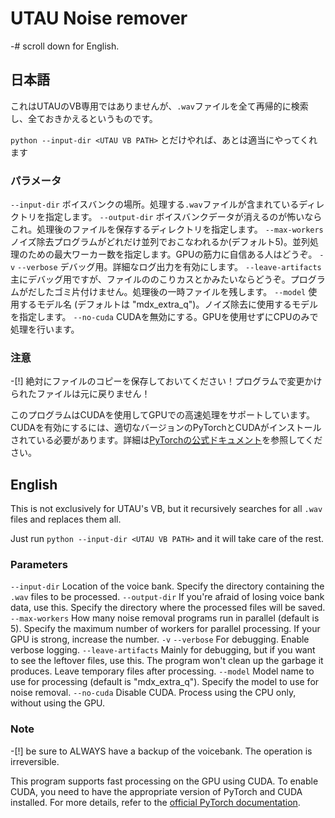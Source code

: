 # UTAU Noise remover

-# scroll down for English.

## 日本語

これはUTAUのVB専用ではありませんが、`.wav`ファイルを全て再帰的に検索し、全ておきかえるというものです。

`python --input-dir <UTAU VB PATH>` とだけやれば、あとは適当にやってくれます

### パラメータ

`--input-dir` ボイスバンクの場所。処理する`.wav`ファイルが含まれているディレクトリを指定します。
`--output-dir` ボイスバンクデータが消えるのが怖いならこれ。処理後のファイルを保存するディレクトリを指定します。
`--max-workers` ノイズ除去プログラムがどれだけ並列でおこなわれるか(デフォルト5)。並列処理のための最大ワーカー数を指定します。GPUの筋力に自信ある人はどうぞ。
`-v` `--verbose` デバッグ用。詳細なログ出力を有効にします。
`--leave-artifacts` 主にデバッグ用ですが、ファイルののこりカスとかみたいならどうぞ。プログラムがだしたゴミ片付けません。処理後の一時ファイルを残します。
`--model` 使用するモデル名 (デフォルトは "mdx_extra_q")。ノイズ除去に使用するモデルを指定します。
`--no-cuda` CUDAを無効にする。GPUを使用せずにCPUのみで処理を行います。

### 注意

-[!] 絶対にファイルのコピーを保存しておいてください！プログラムで変更かけられたファイルは元に戻りません！

このプログラムはCUDAを使用してGPUでの高速処理をサポートしています。CUDAを有効にするには、適切なバージョンのPyTorchとCUDAがインストールされている必要があります。詳細は[PyTorchの公式ドキュメント](https://pytorch.org/get-started/locally/)を参照してください。

## English

This is not exclusively for UTAU's VB, but it recursively searches for all `.wav` files and replaces them all.

Just run `python --input-dir <UTAU VB PATH>` and it will take care of the rest.

### Parameters

`--input-dir` Location of the voice bank. Specify the directory containing the `.wav` files to be processed.
`--output-dir` If you're afraid of losing voice bank data, use this. Specify the directory where the processed files will be saved.
`--max-workers` How many noise removal programs run in parallel (default is 5). Specify the maximum number of workers for parallel processing. If your GPU is strong, increase the number.
`-v` `--verbose` For debugging. Enable verbose logging.
`--leave-artifacts` Mainly for debugging, but if you want to see the leftover files, use this. The program won't clean up the garbage it produces. Leave temporary files after processing.
`--model` Model name to use for processing (default is "mdx_extra_q"). Specify the model to use for noise removal.
`--no-cuda` Disable CUDA. Process using the CPU only, without using the GPU.

### Note

-[!] be sure to ALWAYS have a backup of the voicebank. The operation is irreversible.

This program supports fast processing on the GPU using CUDA. To enable CUDA, you need to have the appropriate version of PyTorch and CUDA installed. For more details, refer to the [official PyTorch documentation](https://pytorch.org/get-started/locally/).
